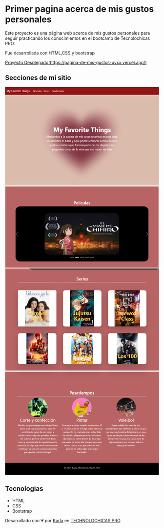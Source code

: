 # Primer pagina acerca de mis gustos personales 

Este proyecto es una página web acerca de mis gustos personales para seguir practicando los conocimientos en el bootcamp de Tecnolochicas PRO.

Fue desarrollada con HTML,CSS y bootstrap

[Proyecto Desplegado(https://pagina-de-mis-gustos-uvxx.vercel.app/)](https://pagina-de-mis-gustos-uvxx.vercel.app/)


## Secciones de mi sitio 

![Presentación](imgpag/readme/f1.png)
![Presentación](imgpag/readme/f2.png)
![Presentación](imgpag/readme/f3.png)
![Presentación](imgpag/readme/f4.png)

## Tecnologias 

* HTML
* CSS
* Bootstrap

Desarrollado con 💗 por [Karla](https://www.instagram.com/yan_crsl//) en [TECHNOLOCHICAS PRO](https://tecnolochicas.mx/).


